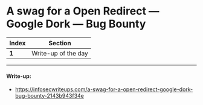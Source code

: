 # A swag for a Open Redirect — Google Dork — Bug Bounty

Index | Section
--- | ---
**1** | Write-up of the day

___


#### Write-up: 

* https://infosecwriteups.com/a-swag-for-a-open-redirect-google-dork-bug-bounty-2143b943f34e
